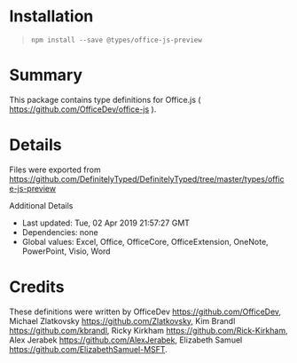 # Installation
> `npm install --save @types/office-js-preview`

# Summary
This package contains type definitions for Office.js ( https://github.com/OfficeDev/office-js ).

# Details
Files were exported from https://github.com/DefinitelyTyped/DefinitelyTyped/tree/master/types/office-js-preview

Additional Details
 * Last updated: Tue, 02 Apr 2019 21:57:27 GMT
 * Dependencies: none
 * Global values: Excel, Office, OfficeCore, OfficeExtension, OneNote, PowerPoint, Visio, Word

# Credits
These definitions were written by OfficeDev <https://github.com/OfficeDev>, Michael Zlatkovsky <https://github.com/Zlatkovsky>, Kim Brandl <https://github.com/kbrandl>, Ricky Kirkham <https://github.com/Rick-Kirkham>, Alex Jerabek <https://github.com/AlexJerabek>, Elizabeth Samuel <https://github.com/ElizabethSamuel-MSFT>.
